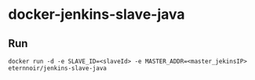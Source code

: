 # docker-jenkins-slave-java
## Run
```
docker run -d -e SLAVE_ID=<slaveId> -e MASTER_ADDR=<master_jekinsIP> eternnoir/jenkins-slave-java
```
